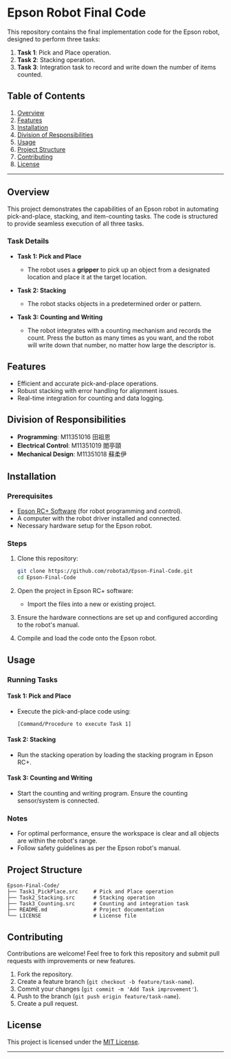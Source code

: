 
# Epson Robot Final Code

This repository contains the final implementation code for the Epson robot, designed to perform three tasks:

1. **Task 1**: Pick and Place operation.  
2. **Task 2**: Stacking operation.  
3. **Task 3**: Integration task to record and write down the number of items counted.

## Table of Contents

1. [Overview](#overview)  
2. [Features](#features)  
3. [Installation](#installation)
4. [Division of Responsibilities](#Division-of-Responsibilities)
5. [Usage](#usage)  
6. [Project Structure](#project-structure)  
7. [Contributing](#contributing)  
8. [License](#license)

---

## Overview

This project demonstrates the capabilities of an Epson robot in automating pick-and-place, stacking, and item-counting tasks. The code is structured to provide seamless execution of all three tasks.

### Task Details

- **Task 1: Pick and Place**
  - The robot uses a **gripper** to pick up an object from a designated location and place it at the target location.
  
- **Task 2: Stacking**
  - The robot stacks objects in a predetermined order or pattern.

- **Task 3: Counting and Writing**
  - The robot integrates with a counting mechanism and records the count. Press the button as many times as you want, and the robot will write down that number, no matter how large the descriptor is.

## Features

- Efficient and accurate pick-and-place operations.
- Robust stacking with error handling for alignment issues.
- Real-time integration for counting and data logging.
  
## Division of Responsibilities
- **Programming**: M11351016 田祖恩
- **Electrical Control**: M11351019 閻亭頤
- **Mechanical Design**: M11351018 蘇柔伊
  
## Installation

### Prerequisites

- [Epson RC+ Software](https://www.epson.com/) (for robot programming and control).  
- A computer with the robot driver installed and connected.  
- Necessary hardware setup for the Epson robot.

### Steps

1. Clone this repository:
   ```bash
   git clone https://github.com/robota3/Epson-Final-Code.git
   cd Epson-Final-Code
   ```

2. Open the project in Epson RC+ software:
   - Import the files into a new or existing project.

3. Ensure the hardware connections are set up and configured according to the robot's manual.

4. Compile and load the code onto the Epson robot.

## Usage

### Running Tasks

#### Task 1: Pick and Place
- Execute the pick-and-place code using:
  ```bash
  [Command/Procedure to execute Task 1]
  ```

#### Task 2: Stacking
- Run the stacking operation by loading the stacking program in Epson RC+.

#### Task 3: Counting and Writing
- Start the counting and writing program. Ensure the counting sensor/system is connected.

### Notes
- For optimal performance, ensure the workspace is clear and all objects are within the robot's range.
- Follow safety guidelines as per the Epson robot's manual.

## Project Structure

```
Epson-Final-Code/
├── Task1_PickPlace.src     # Pick and Place operation
├── Task2_Stacking.src      # Stacking operation
├── Task3_Counting.src      # Counting and integration task
├── README.md               # Project documentation
└── LICENSE                 # License file
```

## Contributing

Contributions are welcome! Feel free to fork this repository and submit pull requests with improvements or new features.

1. Fork the repository.  
2. Create a feature branch (`git checkout -b feature/task-name`).  
3. Commit your changes (`git commit -m 'Add Task improvement'`).  
4. Push to the branch (`git push origin feature/task-name`).  
5. Create a pull request.

## License

This project is licensed under the [MIT License](LICENSE).

---
